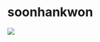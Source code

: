 # soonhankwon
<img src="https://img.shields.io/badge/Spring-6DB33F?style=flat-square&logo=spring&logoColor=white"/>
